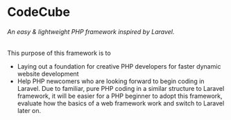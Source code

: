 # CodeCube
###### An easy & lightweight PHP framework inspired by Laravel.
This purpose of this framework is to
- Laying out a foundation for creative PHP developers for faster dynamic website development 
- Help PHP newcomers who are looking forward to begin coding in Laravel. Due to familiar, pure PHP coding in a similar structure to Laravel framework, it will be easier for a PHP beginner to adopt this framework, evaluate how the basics of a web framework work and switch to Laravel later on. 
 
